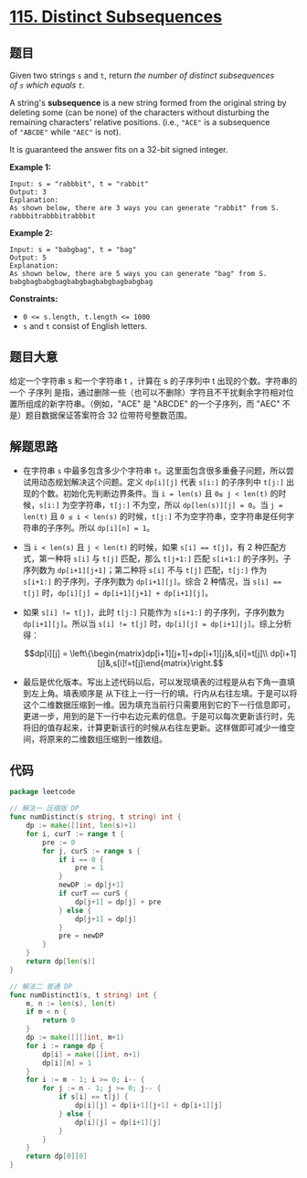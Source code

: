 # [115. Distinct Subsequences](https://leetcode.com/problems/distinct-subsequences/)


## 题目

Given two strings `s` and `t`, return *the number of distinct subsequences of `s` which equals `t`*.

A string's **subsequence** is a new string formed from the original string by deleting some (can be none) of the characters without disturbing the remaining characters' relative positions. (i.e., `"ACE"` is a subsequence of `"ABCDE"` while `"AEC"` is not).

It is guaranteed the answer fits on a 32-bit signed integer.

**Example 1:**

```
Input: s = "rabbbit", t = "rabbit"
Output: 3
Explanation:
As shown below, there are 3 ways you can generate "rabbit" from S.
rabbbitrabbbitrabbbit
```

**Example 2:**

```
Input: s = "babgbag", t = "bag"
Output: 5
Explanation:
As shown below, there are 5 ways you can generate "bag" from S.
babgbagbabgbagbabgbagbabgbagbabgbag
```

**Constraints:**

- `0 <= s.length, t.length <= 1000`
- `s` and `t` consist of English letters.

## 题目大意

给定一个字符串 s 和一个字符串 t ，计算在 s 的子序列中 t 出现的个数。字符串的一个 子序列 是指，通过删除一些（也可以不删除）字符且不干扰剩余字符相对位置所组成的新字符串。（例如，"ACE" 是 "ABCDE" 的一个子序列，而 "AEC" 不是）题目数据保证答案符合 32 位带符号整数范围。

## 解题思路

- 在字符串 `s` 中最多包含多少个字符串 `t`。这里面包含很多重叠子问题，所以尝试用动态规划解决这个问题。定义 `dp[i][j]` 代表 `s[i:]` 的子序列中 `t[j:]` 出现的个数。初始化先判断边界条件。当 `i = len(s)` 且 `0≤ j < len(t)` 的时候，`s[i:]` 为空字符串，`t[j:]` 不为空，所以 `dp[len(s)][j] = 0`。当 `j = len(t)` 且 `0 ≤ i < len(s)` 的时候，`t[j:]` 不为空字符串，空字符串是任何字符串的子序列。所以 `dp[i][n] = 1`。
- 当 `i < len(s)` 且 `j < len(t)` 的时候，如果 `s[i] == t[j]`，有 2 种匹配方式，第一种将 `s[i]` 与 `t[j]` 匹配，那么 `t[j+1:]` 匹配 `s[i+1:]` 的子序列，子序列数为 `dp[i+1][j+1]`；第二种将 `s[i]` 不与 `t[j]` 匹配，`t[j:]` 作为 `s[i+1:]` 的子序列，子序列数为 `dp[i+1][j]`。综合 2 种情况，当 `s[i] == t[j]` 时，`dp[i][j] = dp[i+1][j+1] + dp[i+1][j]`。
- 如果 `s[i] != t[j]`，此时 `t[j:]` 只能作为 `s[i+1:]` 的子序列，子序列数为 `dp[i+1][j]`。所以当 `s[i] != t[j]` 时，`dp[i][j] = dp[i+1][j]`。综上分析得：

    $$dp[i][j] = \left\{\begin{matrix}dp[i+1][j+1]+dp[i+1][j]&,s[i]=t[j]\\ dp[i+1][j]&,s[i]!=t[j]\end{matrix}\right.$$

- 最后是优化版本。写出上述代码以后，可以发现填表的过程是从右下角一直填到左上角。填表顺序是 从下往上一行一行的填。行内从右往左填。于是可以将这个二维数据压缩到一维。因为填充当前行只需要用到它的下一行信息即可，更进一步，用到的是下一行中右边元素的信息。于是可以每次更新该行时，先将旧的值存起来，计算更新该行的时候从右往左更新。这样做即可减少一维空间，将原来的二维数组压缩到一维数组。

## 代码

```go
package leetcode

// 解法一 压缩版 DP
func numDistinct(s string, t string) int {
    dp := make([]int, len(s)+1)
    for i, curT := range t {
        pre := 0
        for j, curS := range s {
            if i == 0 {
                pre = 1
            }
            newDP := dp[j+1]
            if curT == curS {
                dp[j+1] = dp[j] + pre
            } else {
                dp[j+1] = dp[j]
            }
            pre = newDP
        }
    }
    return dp[len(s)]
}

// 解法二 普通 DP
func numDistinct1(s, t string) int {
    m, n := len(s), len(t)
    if m < n {
        return 0
    }
    dp := make([][]int, m+1)
    for i := range dp {
        dp[i] = make([]int, n+1)
        dp[i][n] = 1
    }
    for i := m - 1; i >= 0; i-- {
        for j := n - 1; j >= 0; j-- {
            if s[i] == t[j] {
                dp[i][j] = dp[i+1][j+1] + dp[i+1][j]
            } else {
                dp[i][j] = dp[i+1][j]
            }
        }
    }
    return dp[0][0]
}
```